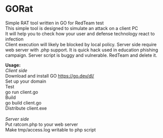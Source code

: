 # GORat
Simple RAT tool written in GO for RedTeam test    
This simple tool is designed to simulate an attack on a client PC   
It will help you to check how your user and defense technology react to infection  
Client execution will likely be blocked by local policy. Server side require web server with .php support. It is quick hack used in education phishing campaign. Server script is buggy and vulnerable.
RedTeam and delete it.

**Usage:**  
*Client side*   
Download and install GO https://go.dev/dl/ <br> 
Set up your domain  
Test<br> 
go run client.go <br> 
Build<br> 
go build client.go <br> 
Distribute client.exe <br> 
 <br> 
*Server side*   
Put ratcom.php to your web server <br> 
Make tmp/access.log writable to php script  <br> 
